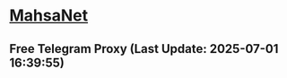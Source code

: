 
# [MahsaNet](https://t.me/mahsa_net)
## Free Telegram Proxy (Last Update: 2025-07-01 16:39:55)

    